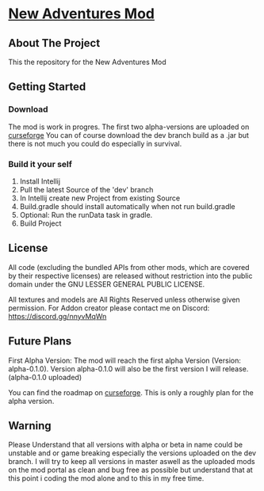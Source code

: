 # <ins>New Adventures Mod</ins>

## About The Project
This the repository for the New Adventures Mod

## Getting Started
### Download
The mod is work in progres. The first two alpha-versions are uploaded on [curseforge](https://www.curseforge.com/minecraft/mc-mods/new-adventures-adventure-magic-alchemy) 
You can of course download the dev branch build as a .jar but there is not much you could do especially in survival.

### Build it your self
1. Install Intellij
2. Pull the latest Source of the 'dev' branch
3. In Intellij create new Project from existing Source
4. Build.gradle should install automatically when not run build.gradle
5. Optional: Run the runData task in gradle. 
6. Build Project


## License
All code (excluding the bundled APIs from other mods, which are covered by their respective licenses) are released without restriction into the public domain under the  GNU LESSER GENERAL PUBLIC LICENSE.

All textures and models are All Rights Reserved unless otherwise given permission. For Addon creator please contact me on Discord: https://discord.gg/nnyvMqWn

## Future Plans

First Alpha Version: The mod will reach the first alpha Version (Version: alpha-0.1.0). Version alpha-0.1.0 will also be the first version I will release. (alpha-0.1.0 uploaded)

You can find the roadmap on [curseforge](https://www.curseforge.com/minecraft/mc-mods/new-adventures-adventure-magic-alchemy). This is only a roughly plan for the alpha version.


## Warning

Please Understand that all versions with alpha or beta in name could be unstable and or game breaking especially the versions uploaded on the dev branch. I will try to keep all versions in master aswell as the uploaded mods on the mod portal as clean and bug free as possible but understand that at this point i coding the mod alone and to this in my free time.
